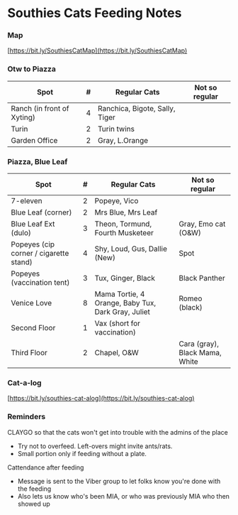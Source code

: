 # Southies Cats Feeding Notes

### Map

[https://bit.ly/SouthiesCatMap](https://bit.ly/SouthiesCatMap)


### Otw to Piazza

| Spot                                     | # | Regular Cats | Not so regular |
|------------------------------------------|---|--------------|----------------|
| Ranch (in front of Xyting)               | 4 | Ranchica, Bigote, Sally, Tiger
| Turin                                    | 2 | Turin twins
| Garden Office                            | 2 | Gray, L.Orange


### Piazza, Blue Leaf

| Spot                                     | # | Regular Cats | Not so regular |
|------------------------------------------|---|--------------|----------------|
| 7-eleven                                 | 2 | Popeye, Vico
| Blue Leaf (corner)                       | 2 | Mrs Blue, Mrs Leaf
| Blue Leaf Ext (dulo)                     | 3 | Theon, Tormund, Fourth Musketeer | Gray, Emo cat (O&W)
| Popeyes (cip corner / cigarette stand)   | 4 | Shy, Loud, Gus, Dallie (New)     | Spot
| Popeyes (vaccination tent)               | 3 | Tux, Ginger, Black               | Black Panther
| Venice Love                              | 8 | Mama Tortie, 4 Orange, Baby Tux, Dark Gray, Juliet  | Romeo (black)
| Second Floor                             | 1 | Vax (short for vaccination)
| Third Floor                              | 2 | Chapel, O&W                      | Cara (gray), Black Mama, White


### Cat-a-log

[https://bit.ly/southies-cat-alog](https://bit.ly/southies-cat-alog)


### Reminders

CLAYGO so that the cats won't get into trouble with the admins of the place

* Try not to overfeed. Left-overs might invite ants/rats.
* Small portion only if feeding without a plate.

Cattendance after feeding

* Message is sent to the Viber group to let folks know you're done with the feeding
* Also lets us know who's been MIA, or who was previously MIA who then showed up
